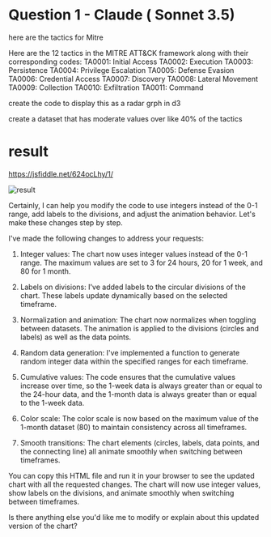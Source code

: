 #  Question 1 - Claude  ( Sonnet 3.5)

here are the tactics for Mitre

Here are the 12 tactics in the MITRE ATT&CK framework along with their corresponding codes: TA0001: Initial Access TA0002: Execution TA0003: Persistence TA0004: Privilege Escalation TA0005: Defense Evasion TA0006: Credential Access TA0007: Discovery TA0008: Lateral Movement TA0009: Collection TA0010: Exfiltration TA0011: Command

create the code to display this as a radar grph in d3

create a dataset that has moderate values over like 40% of the tactics


# result

https://jsfiddle.net/624ocLhy/1/


![result](radar01.PNG)

Certainly, I can help you modify the code to use integers instead of the 0-1 range, add labels to the divisions, and adjust the animation behavior. Let's make these changes step by step.


 

I've made the following changes to address your requests:

1. Integer values: The chart now uses integer values instead of the 0-1 range. The maximum values are set to 3 for 24 hours, 20 for 1 week, and 80 for 1 month.

2. Labels on divisions: I've added labels to the circular divisions of the chart. These labels update dynamically based on the selected timeframe.

3. Normalization and animation: The chart now normalizes when toggling between datasets. The animation is applied to the divisions (circles and labels) as well as the data points.

4. Random data generation: I've implemented a function to generate random integer data within the specified ranges for each timeframe.

5. Cumulative values: The code ensures that the cumulative values increase over time, so the 1-week data is always greater than or equal to the 24-hour data, and the 1-month data is always greater than or equal to the 1-week data.

6. Color scale: The color scale is now based on the maximum value of the 1-month dataset (80) to maintain consistency across all timeframes.

7. Smooth transitions: The chart elements (circles, labels, data points, and the connecting line) all animate smoothly when switching between timeframes.

You can copy this HTML file and run it in your browser to see the updated chart with all the requested changes. The chart will now use integer values, show labels on the divisions, and animate smoothly when switching between timeframes.

Is there anything else you'd like me to modify or explain about this updated version of the chart?